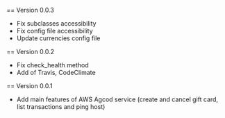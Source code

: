 == Version 0.0.3
 * Fix subclasses accessibility
 * Fix config file accessibility
 * Update currencies config file

== Version 0.0.2
 * Fix check_health method
 * Add of Travis, CodeClimate

== Version 0.0.1
 * Add main features of AWS Agcod service (create and cancel gift card, list transactions and ping host)